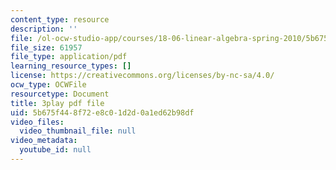 ```yaml
---
content_type: resource
description: ''
file: /ol-ocw-studio-app/courses/18-06-linear-algebra-spring-2010/5b675f448f72e8c01d2d0a1ed62b98df_HgC1l_6ySkc.pdf
file_size: 61957
file_type: application/pdf
learning_resource_types: []
license: https://creativecommons.org/licenses/by-nc-sa/4.0/
ocw_type: OCWFile
resourcetype: Document
title: 3play pdf file
uid: 5b675f44-8f72-e8c0-1d2d-0a1ed62b98df
video_files:
  video_thumbnail_file: null
video_metadata:
  youtube_id: null
---
```

